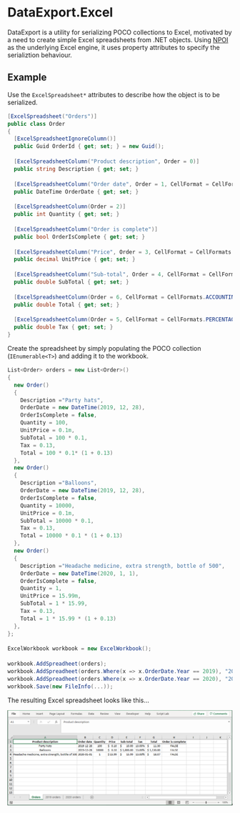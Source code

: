 # DataExport.Excel

DataExport is a utility for serializing POCO collections to Excel, motivated by a need to create simple Excel spreadsheets from .NET objects. Using [NPOI](https://github.com/tonyqus/npoi) as the underlying Excel engine, it uses property attributes to specify the serializtion behaviour.

## Example

Use the `ExcelSpreadsheet*` attributes to describe how the object is to be serialized.

```csharp
[ExcelSpreadsheet("Orders")]
public class Order
{
  [ExcelSpreadsheetIgnoreColumn()]
  public Guid OrderId { get; set; } = new Guid();

  [ExcelSpreadsheetColumn("Product description", Order = 0)]
  public string Description { get; set; }

  [ExcelSpreadsheetColumn("Order date", Order = 1, CellFormat = CellFormats.SHORT_DATE)]
  public DateTime OrderDate { get; set; }

  [ExcelSpreadsheetColumn(Order = 2)]
  public int Quantity { get; set; }

  [ExcelSpreadsheetColumn("Order is complete")]
  public bool OrderIsComplete { get; set; }

  [ExcelSpreadsheetColumn("Price", Order = 3, CellFormat = CellFormats.ACCOUNTING)]
  public decimal UnitPrice { get; set; }

  [ExcelSpreadsheetColumn("Sub-total", Order = 4, CellFormat = CellFormats.ACCOUNTING)]
  public double SubTotal { get; set; }

  [ExcelSpreadsheetColumn(Order = 6, CellFormat = CellFormats.ACCOUNTING)]
  public double Total { get; set; }

  [ExcelSpreadsheetColumn(Order = 5, CellFormat = CellFormats.PERCENTAGE)]
  public double Tax { get; set; }
}
```

Create the spreadsheet by simply populating the POCO collection (`IEnumerable<T>`) and adding it to the workbook.

```csharp
List<Order> orders = new List<Order>()
{
  new Order()
  {
    Description ="Party hats",
    OrderDate = new DateTime(2019, 12, 28),
    OrderIsComplete = false,
    Quantity = 100,
    UnitPrice = 0.1m,
    SubTotal = 100 * 0.1,
    Tax = 0.13,
    Total = 100 * 0.1* (1 + 0.13)
  },
  new Order()
  {
    Description ="Balloons",
    OrderDate = new DateTime(2019, 12, 28),
    OrderIsComplete = false,
    Quantity = 10000,
    UnitPrice = 0.1m,
    SubTotal = 10000 * 0.1,
    Tax = 0.13,
    Total = 10000 * 0.1 * (1 + 0.13)
  },
  new Order()
  {
    Description ="Headache medicine, extra strength, bottle of 500",
    OrderDate = new DateTime(2020, 1, 1),
    OrderIsComplete = false,
    Quantity = 1,
    UnitPrice = 15.99m,
    SubTotal = 1 * 15.99,
    Tax = 0.13,
    Total = 1 * 15.99 * (1 + 0.13)
  },
};

ExcelWorkbook workbook = new ExcelWorkbook();

workbook.AddSpreadheet(orders);
workbook.AddSpreadheet(orders.Where(x => x.OrderDate.Year == 2019), "2019 orders"); // Overwrite the spreadsheet name.
workbook.AddSpreadheet(orders.Where(x => x.OrderDate.Year == 2020), "2020 orders");
workbook.Save(new FileInfo(...));
```

The resulting Excel spreadsheet looks like this...

![excel screen shot](./assets/excel_screen_shot.PNG "Excel screen shot")
